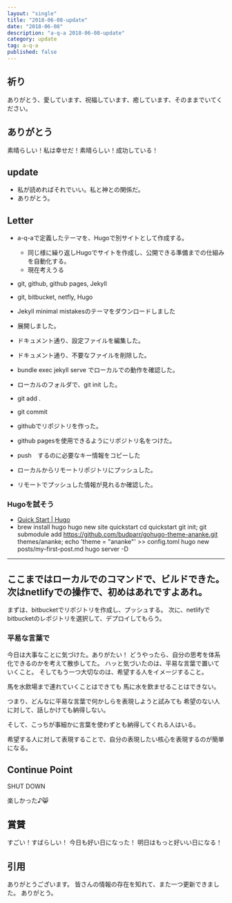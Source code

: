 ```yaml
---
layout: "single"
title: "2018-06-08-update"
date: "2018-06-08"
description: "a-q-a 2018-06-08-update"
category: update
tag: a-q-a
published: false
---
```

## 祈り
ありがとう、愛しています、祝福しています、癒しています、そのままでいてください。

## ありがとう
素晴らしい！私は幸せだ！素晴らしい！成功している！

## update
- 私が読めればそれでいい。私と神との関係だ。
- ありがとう。

## Letter
- a-q-aで定義したテーマを、Hugoで別サイトとして作成する。
  - 同じ様に繰り返しHugoでサイトを作成し、公開できる準備までの仕組みを自動化する。
  - 現在考えうる
- git, github, github pages, Jekyll
- git, bitbucket, netfly, Hugo

- Jekyll minimal mistakesのテーマをダウンロードしました
- 展開しました。
- ドキュメント通り、設定ファイルを編集した。
- ドキュメント通り、不要なファイルを削除した。
- bundle exec jekyll serve でローカルでの動作を確認した。
- ローカルのフォルダで、git init した。
- git add .
- git commit
- githubでリポジトリを作った。
- github pagesを使用できるようにリポジトリ名をつけた。
- push　するのに必要なキー情報をコピーした
- ローカルからリモートリポジトリにプッシュした。
- リモートでプッシュした情報が見れるか確認した。

### Hugoを試そう
- [Quick Start | Hugo](https://gohugo.io/getting-started/quick-start/)
- brew install hugo
hugo new site quickstart
cd quickstart
git init;
git submodule add https://github.com/budparr/gohugo-theme-ananke.git themes/ananke;
echo 'theme = "ananke"' >> config.toml
hugo new posts/my-first-post.md
hugo server -D
-----
ここまではローカルでのコマンドで、ビルドできた。
次はnetlifyでの操作で、初めはあれですよあれ。
-----
まずは、bitbucketでリポジトリを作成し、プッシュする。
次に、netlifyでbitbucketのレポジトリを選択して、デプロイしてもらう。

### 平易な言葉で
今日は大事なことに気づけた。ありがたい！
どうやったら、自分の思考を体系化できるのかを考えて散歩してた。
ハッと気づいたのは、平易な言葉で置いていくこと。
そしてもう一つ大切なのは、希望する人をイメージすること。

馬を水飲場まで連れていくことはできても
馬に水を飲ませることはできない。

つまり、どんなに平易な言葉で何かしらを表現しようと試みても
希望のない人に対して、話しかけても納得しない。

そして、こっちが事細かに言葉を使わずとも納得してくれる人はいる。

希望する人に対して表現することで、自分の表現したい核心を表現するのが簡単になる。

## Continue Point

SHUT DOWN

楽しかった♪:smile_cat:
## 賞賛
すごい！すばらしい！
今日も好い日になった！
明日はもっと好いい日になる！

## 引用
ありがとうございます。
皆さんの情報の存在を知れて、また一つ更新できました。
ありがとう。
